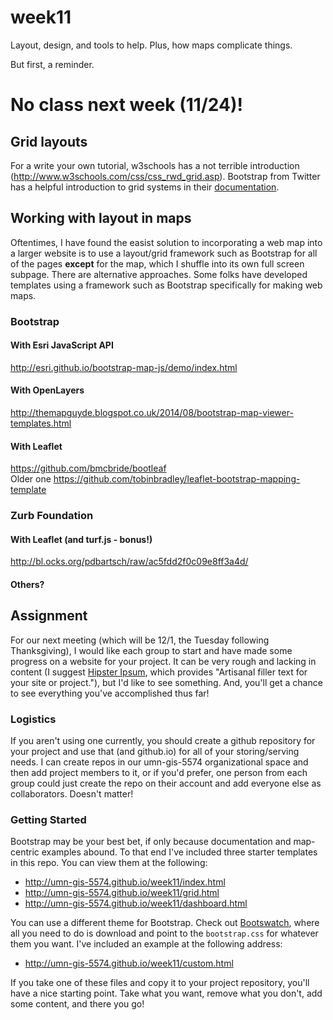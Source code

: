 # week11
Layout, design, and tools to help. Plus, how maps complicate things.  

But first, a reminder.  
# No class next week (11/24)! 

## Grid layouts
For a write your own tutorial, w3schools has a not terrible introduction (http://www.w3schools.com/css/css_rwd_grid.asp). Bootstrap from Twitter has a helpful introduction to grid systems in their [documentation](http://getbootstrap.com/css/#grid).  

## Working with layout in maps
Oftentimes, I have found the easist solution to incorporating a web map into a larger website is to use a layout/grid framework such as Bootstrap for all of the pages **except** for the map, which I shuffle into its own full screen subpage. There are alternative approaches. Some folks have developed templates using a framework such as Bootstrap specifically for making web maps.  

### Bootstrap  
#### With Esri JavaScript API
http://esri.github.io/bootstrap-map-js/demo/index.html  

#### With OpenLayers
http://themapguyde.blogspot.co.uk/2014/08/bootstrap-map-viewer-templates.html  

#### With Leaflet
https://github.com/bmcbride/bootleaf  
Older one https://github.com/tobinbradley/leaflet-bootstrap-mapping-template  

### Zurb Foundation
#### With Leaflet (and turf.js - bonus!)
http://bl.ocks.org/pdbartsch/raw/ac5fdd2f0c09e8ff3a4d/  

#### Others?

## Assignment
For our next meeting (which will be 12/1, the Tuesday following Thanksgiving), I would like each group to start and have made some progress on a website for your project. It can be very rough and lacking in content (I suggest [Hipster Ipsum](hipsum.co), which provides "Artisanal filler text for your site or project."), but I'd like to see something. And, you'll get a chance to see everything you've accomplished thus far!

### Logistics
If you aren't using one currently, you should create a github repository for your project and use that (and github.io) for all of your storing/serving needs. I can create repos in our umn-gis-5574 organizational space and then add project members to it, or if you'd prefer, one person from each group could just create the repo on their account and add everyone else as collaborators. Doesn't matter!

### Getting Started
Bootstrap may be your best bet, if only because documentation and map-centric examples abound. To that end I've included three starter templates in this repo. You can view them at the following:

- http://umn-gis-5574.github.io/week11/index.html
- http://umn-gis-5574.github.io/week11/grid.html
- http://umn-gis-5574.github.io/week11/dashboard.html

You can use a different theme for Bootstrap. Check out [Bootswatch](https://bootswatch.com), where all you need to do is download and point to the `bootstrap.css` for whatever them you want. I've included an example at the following address:  

- http://umn-gis-5574.github.io/week11/custom.html  

If you take one of these files and copy it to your project repository, you'll have a nice starting point. Take what you want, remove what you don't, add some content, and there you go!
